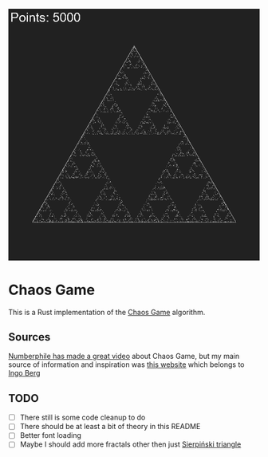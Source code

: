 <p align="center">
  <img width=600 src="https://github.com/Pavel-N/ChaosGame/blob/main/chaos_game.png"/>
</p>

# Chaos Game

This is a Rust implementation of the [Chaos Game](https://en.wikipedia.org/wiki/Chaos_game) algorithm.

## Sources
[Numberphile has made a great video](https://www.youtube.com/watch?v=kbKtFN71Lfs) about Chaos Game, but my main source of information and inspiration was [this website](https://beltoforion.de/en/index.php) which belongs to [Ingo Berg](https://github.com/beltoforion)

## TODO
- [ ] There still is some code cleanup to do
- [ ] There should be at least a bit of theory in this README
- [ ] Better font loading
- [ ] Maybe I should add more fractals other then just [Sierpiński triangle](https://en.wikipedia.org/wiki/Sierpi%C5%84ski_triangle)